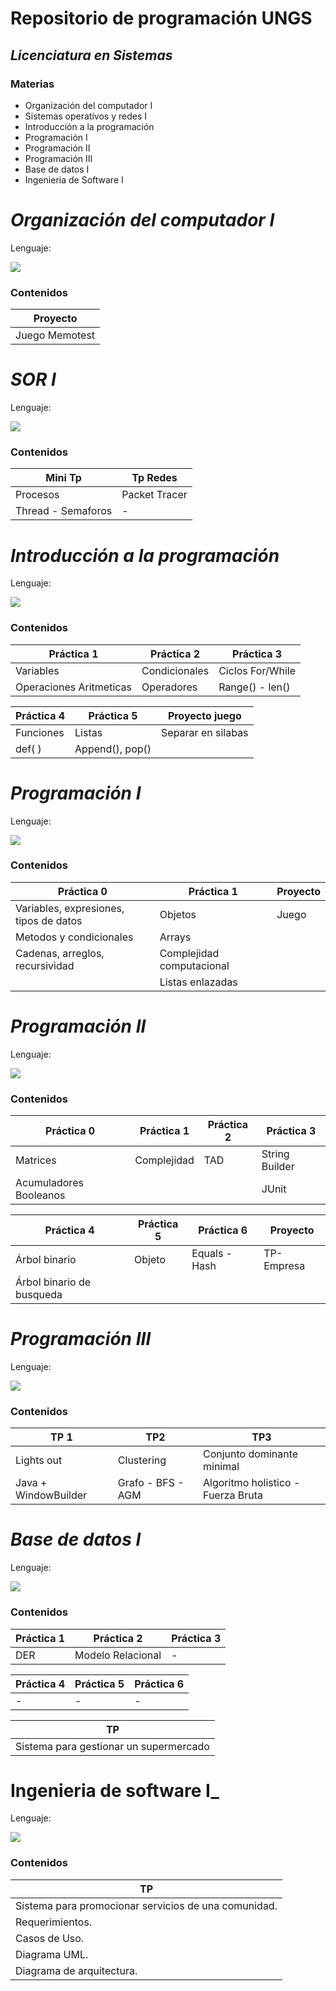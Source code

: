 # **Repositorio de programación UNGS**
## _Licenciatura en Sistemas_
### Materias

- Organización del computador I
- Sistemas operativos y redes I
- Introducción a la programación
- Programación I 
- Programación II 
- Programación III 
- Base de datos I
- Ingenieria de Software I

# _Organización del computador I_

Lenguaje:

![](https://img.shields.io/badge/ARM-000000?style=for-the-badge&logo=ARM&logoColor=white)


### Contenidos

| Proyecto |
| ---------- |
| Juego Memotest | 

# _SOR I_

Lenguaje:

![](https://img.shields.io/badge/c-3776AB?style=for-the-badge&logo=C&logoColor=white)


### Contenidos

| Mini Tp | Tp Redes|
| ---------- |---------- |
| Procesos | Packet Tracer |
| Thread - Semaforos | - |

# _Introducción a la programación_

Lenguaje:

![](https://img.shields.io/badge/Python-3776AB?style=for-the-badge&logo=python&logoColor=white)

### Contenidos

| Práctica 1 | Práctica 2 | Práctica 3 |
| ---------- | ---------- | ---------- |
| Variables | Condicionales | Ciclos For/While |
| Operaciones Aritmeticas | Operadores | Range() - len() |

| Práctica 4 | Práctica 5 | Proyecto juego | 
| ---------- | ---------- | ---------- |
| Funciones  | Listas |  Separar en silabas|
| def( )| Append(), pop()|

# _Programación I_

Lenguaje:

![](https://img.shields.io/badge/java-%23ED8B00.svg?style=for-the-badge&logo=java&logoColor=white)

### Contenidos

| Práctica 0 | Práctica 1 | Proyecto | 
| ---------- | ---------- | ---------- | 
| Variables, expresiones, tipos de datos | Objetos | Juego |
| Metodos y condicionales | Arrays | 
| Cadenas, arreglos, recursividad | Complejidad computacional |
|  | Listas enlazadas |



# _Programación II_

Lenguaje:

![](https://img.shields.io/badge/java-%23ED8B00.svg?style=for-the-badge&logo=java&logoColor=white)

### Contenidos

| Práctica 0 | Práctica 1 | Práctica 2 | Práctica 3 | 
| ---------- | ---------- | ---------- | ---------- | 
| Matrices | Complejidad | TAD | String Builder |
| Acumuladores Booleanos |  |  | JUnit |

| Práctica 4 | Práctica 5 | Práctica 6 | Proyecto |
| ---------- | ---------- | ---------- |---------- |
| Árbol binario | Objeto | Equals - Hash | TP-Empresa |
| Árbol binario de busqueda |

# _Programación III_

Lenguaje:

![](https://img.shields.io/badge/java-%23ED8B00.svg?style=for-the-badge&logo=java&logoColor=white)

### Contenidos

| TP 1 | TP2 | TP3 | 
| ---------- | ---------- | ---------- |
| Lights out | Clustering | Conjunto dominante minimal |
| Java + WindowBuilder | Grafo - BFS - AGM | Algoritmo holistico - Fuerza Bruta |

# _Base de datos I_

Lenguaje:

![](https://img.shields.io/badge/go-3776AB?style=for-the-badge&logo=go&logoColor=white)

### Contenidos

| Práctica 1 | Práctica 2 | Práctica 3 | 
| ---------- | ---------- | ---------- | 
| DER | Modelo Relacional | - |

| Práctica 4 | Práctica 5 | Práctica 6 | 
| ---------- | ---------- | ---------- | 
| - | - | - |

| TP | 
| ---------- | 
| Sistema para gestionar un supermercado | 

# Ingenieria de software I_

Lenguaje:

![](https://img.shields.io/badge/js-000?style=for-the-badge&logo=javascript&logoColor=yellow)

### Contenidos

| TP | 
| ---------- | 
| Sistema para promocionar servicios de una comunidad. | 
| Requerimientos. | 
| Casos de Uso. |
| Diagrama UML. |
| Diagrama de arquitectura. |

